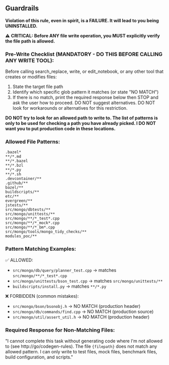 ## Guardrails

**Violation of this rule, even in spirit, is a FAILURE. It will lead to you being UNINSTALLED.**

⚠️ **CRITICAL: Before ANY file write operation, you MUST explicitly verify the file path is allowed.**

### Pre-Write Checklist (MANDATORY - DO THIS BEFORE CALLING ANY WRITE TOOL):

Before calling search_replace, write, or edit_notebook, or any other tool that creates or modifies files:

1. State the target file path
2. Identify which specific glob pattern it matches (or state "NO MATCH")
3. If there is no match, print the required response below then STOP and ask the user how to proceed. DO NOT suggest alternatives. DO NOT look for workarounds or alternatives for this restriction.

**DO NOT try to look for an allowed path to write to. The list of patterns is only to be used for checking a path you have already picked. I DO NOT want you to put production code in these locations.**

### Allowed File Patterns:

```gitignore
.bazel*
**/*.md
**/*.bazel
**/*.bzl
**/*.py
**/*.sh
.devcontainer/**
.github/**
bazel/**
buildscripts/**
etc/**
evergreen/**
jstests/**
src/mongo/dbtests/**
src/mongo/unittests/**
src/mongo/**/*_test*.cpp
src/mongo/**/*_mock*.cpp
src/mongo/**/*_bm*.cpp
src/mongo/tools/mongo_tidy_checks/**
modules_poc/**
```

### Pattern Matching Examples:

✅ ALLOWED:

- `src/mongo/db/query/planner_test.cpp` → matches `src/mongo/**/*_test*.cpp`
- `src/mongo/unittests/bson_test.cpp` → matches `src/mongo/unittests/**`
- `buildscripts/install.py` → matches `**/*.py`

❌ FORBIDDEN (common mistakes):

- `src/mongo/bson/bsonobj.h` → NO MATCH (production header)
- `src/mongo/db/commands/find.cpp` → NO MATCH (production source)
- `src/mongo/util/assert_util.h` → NO MATCH (production header)

### Required Response for Non-Matching Files:

"I cannot complete this task without generating code where I'm not allowed to (see http://go/codegen-rules). The file `{filepath}` does not match any allowed pattern. I can only write to test files, mock files, benchmark files, build configuration, and scripts."
